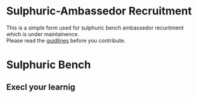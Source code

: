 # Sulphuric-Ambassedor Recruitment <br >
This is a simple form used for sulphuric bench ambassedor recuritment which is under maintainence. <br >
Please read the [guidlines](https://docs.github.com/en/github/collaborating-with-issues-and-pull-requests/creating-a-pull-request) before you contribute.
<br >

# Sulphuric Bench
## Execl your learnig
